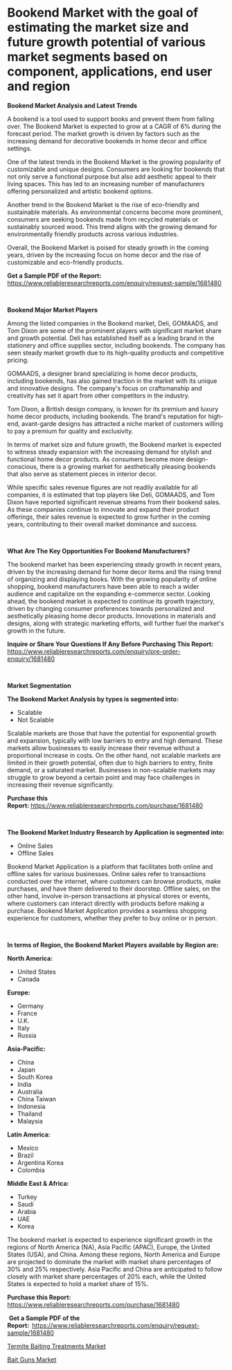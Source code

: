 <p><h1>Bookend Market with the goal of estimating the market size and future growth potential of various market segments based on component, applications, end user and region</h1></p><p><strong>Bookend Market Analysis and Latest Trends</strong></p>
<p><p>A bookend is a tool used to support books and prevent them from falling over. The Bookend Market is expected to grow at a CAGR of 6% during the forecast period. The market growth is driven by factors such as the increasing demand for decorative bookends in home decor and office settings.</p><p>One of the latest trends in the Bookend Market is the growing popularity of customizable and unique designs. Consumers are looking for bookends that not only serve a functional purpose but also add aesthetic appeal to their living spaces. This has led to an increasing number of manufacturers offering personalized and artistic bookend options.</p><p>Another trend in the Bookend Market is the rise of eco-friendly and sustainable materials. As environmental concerns become more prominent, consumers are seeking bookends made from recycled materials or sustainably sourced wood. This trend aligns with the growing demand for environmentally friendly products across various industries.</p><p>Overall, the Bookend Market is poised for steady growth in the coming years, driven by the increasing focus on home decor and the rise of customizable and eco-friendly products.</p></p>
<p><strong>Get a Sample PDF of the Report:&nbsp;</strong> <a href="https://www.reliableresearchreports.com/enquiry/request-sample/1681480">https://www.reliableresearchreports.com/enquiry/request-sample/1681480</a></p>
<p>&nbsp;</p>
<p><strong>Bookend Major Market Players</strong></p>
<p><p>Among the listed companies in the Bookend market, Deli, GOMAADS, and Tom Dixon are some of the prominent players with significant market share and growth potential. Deli has established itself as a leading brand in the stationery and office supplies sector, including bookends. The company has seen steady market growth due to its high-quality products and competitive pricing.</p><p>GOMAADS, a designer brand specializing in home decor products, including bookends, has also gained traction in the market with its unique and innovative designs. The company's focus on craftsmanship and creativity has set it apart from other competitors in the industry.</p><p>Tom Dixon, a British design company, is known for its premium and luxury home decor products, including bookends. The brand's reputation for high-end, avant-garde designs has attracted a niche market of customers willing to pay a premium for quality and exclusivity.</p><p>In terms of market size and future growth, the Bookend market is expected to witness steady expansion with the increasing demand for stylish and functional home decor products. As consumers become more design-conscious, there is a growing market for aesthetically pleasing bookends that also serve as statement pieces in interior decor.</p><p>While specific sales revenue figures are not readily available for all companies, it is estimated that top players like Deli, GOMAADS, and Tom Dixon have reported significant revenue streams from their bookend sales. As these companies continue to innovate and expand their product offerings, their sales revenue is expected to grow further in the coming years, contributing to their overall market dominance and success.</p></p>
<p>&nbsp;</p>
<p><strong>What Are The Key Opportunities For Bookend Manufacturers?</strong></p>
<p><p>The bookend market has been experiencing steady growth in recent years, driven by the increasing demand for home decor items and the rising trend of organizing and displaying books. With the growing popularity of online shopping, bookend manufacturers have been able to reach a wider audience and capitalize on the expanding e-commerce sector. Looking ahead, the bookend market is expected to continue its growth trajectory, driven by changing consumer preferences towards personalized and aesthetically pleasing home decor products. Innovations in materials and designs, along with strategic marketing efforts, will further fuel the market's growth in the future.</p></p>
<p><strong>Inquire or Share Your Questions If Any Before Purchasing This Report:</strong> <a href="https://www.reliableresearchreports.com/enquiry/pre-order-enquiry/1681480">https://www.reliableresearchreports.com/enquiry/pre-order-enquiry/1681480</a></p>
<p>&nbsp;</p>
<p><strong>Market Segmentation</strong></p>
<p><strong>The Bookend Market Analysis by types is segmented into:</strong></p>
<p><ul><li>Scalable</li><li>Not Scalable</li></ul></p>
<p><p>Scalable markets are those that have the potential for exponential growth and expansion, typically with low barriers to entry and high demand. These markets allow businesses to easily increase their revenue without a proportional increase in costs. On the other hand, not scalable markets are limited in their growth potential, often due to high barriers to entry, finite demand, or a saturated market. Businesses in non-scalable markets may struggle to grow beyond a certain point and may face challenges in increasing their revenue significantly.</p></p>
<p><strong>Purchase this Report:&nbsp;</strong><a href="https://www.reliableresearchreports.com/purchase/1681480">https://www.reliableresearchreports.com/purchase/1681480</a></p>
<p>&nbsp;</p>
<p><strong>The Bookend Market Industry Research by Application is segmented into:</strong></p>
<p><ul><li>Online Sales</li><li>Offline Sales</li></ul></p>
<p><p>Bookend Market Application is a platform that facilitates both online and offline sales for various businesses. Online sales refer to transactions conducted over the internet, where customers can browse products, make purchases, and have them delivered to their doorstep. Offline sales, on the other hand, involve in-person transactions at physical stores or events, where customers can interact directly with products before making a purchase. Bookend Market Application provides a seamless shopping experience for customers, whether they prefer to buy online or in person.</p></p>
<p>&nbsp;</p>
<p><strong>In terms of Region, the Bookend Market Players available by Region are:</strong></p>
<p>
    <p> <strong> North America: </strong>
        <ul>
            <li>United States</li>
            <li>Canada</li>
        </ul>
        </p> 
    <p> <strong> Europe: </strong>
        <ul>
            <li>Germany</li>
            <li>France</li>
            <li>U.K.</li>
            <li>Italy</li>
            <li>Russia</li>
        </ul>
        </p> 
    <p> <strong> Asia-Pacific: </strong>
        <ul>
            <li>China</li>
            <li>Japan</li>
            <li>South Korea</li>
            <li>India</li>
            <li>Australia</li>
            <li>China Taiwan</li>
            <li>Indonesia</li>
            <li>Thailand</li>
            <li>Malaysia</li>
        </ul>
        </p> 
    <p> <strong> Latin America: </strong>
        <ul>
            <li>Mexico</li>
            <li>Brazil</li>
            <li>Argentina Korea</li>
            <li>Colombia</li>
        </ul>
        </p> 
    <p> <strong> Middle East & Africa: </strong>
        <ul>
            <li>Turkey</li>
            <li>Saudi</li>
            <li>Arabia</li>
            <li>UAE</li>
            <li>Korea</li>
        </ul>
    </p>
    </p>
<p><p>The bookend market is expected to experience significant growth in the regions of North America (NA), Asia Pacific (APAC), Europe, the United States (USA), and China. Among these regions, North America and Europe are projected to dominate the market with market share percentages of 30% and 25% respectively. Asia Pacific and China are anticipated to follow closely with market share percentages of 20% each, while the United States is expected to hold a market share of 15%.</p></p>
<p><strong>Purchase this Report: </strong><a href="https://www.reliableresearchreports.com/purchase/1681480">https://www.reliableresearchreports.com/purchase/1681480</a></p>
<p>&nbsp;<strong>Get a Sample PDF of the Report:&nbsp;&nbsp;</strong><a href="https://www.reliableresearchreports.com/enquiry/request-sample/1681480">https://www.reliableresearchreports.com/enquiry/request-sample/1681480</a></p>
<p><strong></strong></p>
<p><p><a href="https://issuu.com/reportprime-2/docs/termite-baiting-treatments-market-size-2030.pptx">Termite Baiting Treatments Market</a></p><p><a href="https://issuu.com/reportprime-2/docs/bait-guns-market-size-2030.pptx">Bait Guns Market</a></p></p>